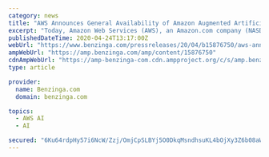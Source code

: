 ```yaml
---
category: news
title: "AWS Announces General Availability of Amazon Augmented Artificial Intelligence (A2I)"
excerpt: "Today, Amazon Web Services (AWS), an Amazon.com company (NASDAQ:AMZN), announced the general availability of Amazon Augmented Artificial Intelligence (A2I), a fully managed service that makes it ..."
publishedDateTime: 2020-04-24T13:17:00Z
webUrl: "https://www.benzinga.com/pressreleases/20/04/b15876750/aws-announces-general-availability-of-amazon-augmented-artificial-intelligence-a2i"
ampWebUrl: "https://amp.benzinga.com/amp/content/15876750"
cdnAmpWebUrl: "https://amp-benzinga-com.cdn.ampproject.org/c/s/amp.benzinga.com/amp/content/15876750"
type: article

provider:
  name: Benzinga.com
  domain: benzinga.com

topics:
  - AWS AI
  - AI

secured: "6Ku64rdpHy57i6NcW/Zzj/OmjCpSLBYj5O0DkqMsndhsuKL4bOjXy3Z6b08aWxETVsu4J8ysmFws/7TPs89qSjd+1msBUvcnzm4b4hWCjfbidDkLEc6PSq/WaBvCovzV4UI2zrid91/w9H0qvDp3lOtZLABk8DvqDqPfZ92V2EdSGnHhkY2rROHOaMdVBx/GZgyUf0jOFVINLFdzSYigt4AQIm9kq55LQNhGxvZgpZuf8Hmbe6zB2HKbdTBuEjTJlU5znzAj1zxnUNVf6pYOi5Ok+y0s4eSX+RfSLEC1APBnIVUiIIra8DmDY9RXC4PH;rhu1s+GZwjlN6Pq93H3W7Q=="
---
```


